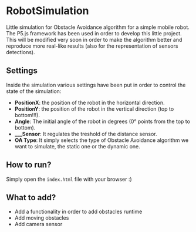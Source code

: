 # RobotSimulation
Little simulation for Obstacle Avoidance algorithm for a simple mobile robot. The P5.js framework has been used in order to develop this little project. This will be modified very soon in order to make the algorithm better and reproduce more real-like results (also for the representation of sensors detections).

## Settings 
Inside the simulation various settings have been put in order to control the state of the simulation:<br>
- **PositionX**: the position of the robot in the horizontal direction.<br>
- **PositionY**: the position of the robot in the vertical direction (top to bottom!!!).<br>
- **Angle**: The initial angle of the robot in degrees (0° points from the top to bottom).<br>
- **___Sensor**: It regulates the treshold of the distance sensor.<br>
- **OA Type**: It simply selects the type of Obstacle Avoidance algorithm we want to simulate, the static one or the dynamic one.<br>

## How to run?
Simply open the `index.html` file with your browser :)

## What to add?
- Add a functionality in order to add obstacles runtime
- Add moving obstacles
- Add camera sensor
